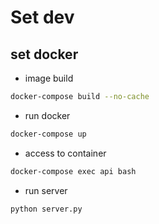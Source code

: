 # Set dev

## set docker

- image build

```bash
docker-compose build --no-cache
```

- run docker

```bash
docker-compose up
```

- access to container

```bash
docker-compose exec api bash
```

- run server

```bash
python server.py
```
